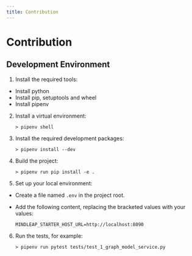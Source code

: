 ```yaml
---
title: Contribution
---
```


Contribution
============

Development Environment
-----------------------
1. Install the required tools:
- Install python
- Install pip, setuptools and wheel
- Install pipenv

2. Install a virtual environment:

    ```shell
    > pipenv shell
    ```

3. Install the required development packages:

    ```shell
    > pipenv install --dev
    ```

4. Build the project:

    ```shell
    > pipenv run pip install -e .
    ```

5. Set up your local environment:
- Create a file named `.env` in the project root.
- Add the following content, replacing the bracketed values with your values:

    ```shell
    MINDLEAP_STARTER_HOST_URL=http://localhost:8090
    ```

6. Run the tests, for example:

    ```shell
    > pipenv run pytest tests/test_1_graph_model_service.py
    ```
